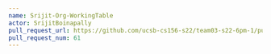 ```yaml
---
name: Srijit-Org-WorkingTable
actor: SrijitBoinapally
pull_request_url: https://github.com/ucsb-cs156-s22/team03-s22-6pm-1/pull/61
pull_request_num: 61
---
```

